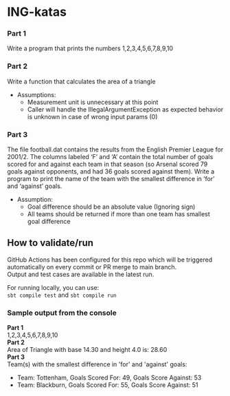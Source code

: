 # ING-katas

### Part 1
Write a program that prints the numbers 1,2,3,4,5,6,7,8,9,10
### Part 2
Write a function that calculates the area of a triangle
* Assumptions: 
  * Measurement unit is unnecessary at this point
  * Caller will handle the IllegalArgumentException as expected behavior is unknown in case of wrong input params (0)
### Part 3
The file football.dat contains the results from the English Premier League for 2001/2. The columns labeled ‘F’ and ‘A’ contain the total number of goals scored for and against each team in that season (so Arsenal scored 79 goals against opponents, and had 36 goals scored against them). Write a program to print the name of the team with the smallest difference in ‘for’ and ‘against’ goals.
* Assumption:
  * Goal difference should be an absolute value (Ignoring sign)
  * All teams should be returned if more than one team has smallest goal difference
## How to validate/run

GitHub Actions has been configured for this repo which will be triggered automatically on every commit or PR merge to main branch. </br>
Output and test cases are available in the latest run. </br>

For running locally, you can use: </br>
```sbt compile test``` and ```sbt compile run```

### Sample output from the console
**Part 1**</br>
1,2,3,4,5,6,7,8,9,10</br>
**Part 2**</br>
Area of Triangle with base 14.30 and height 4.0 is: 28.60</br>
**Part 3**</br>
Team(s) with the smallest difference in 'for' and 'against' goals:</br>
* Team: Tottenham, Goals Scored For: 49, Goals Score Against: 53</br>
* Team: Blackburn, Goals Scored For: 55, Goals Score Against: 51</br>